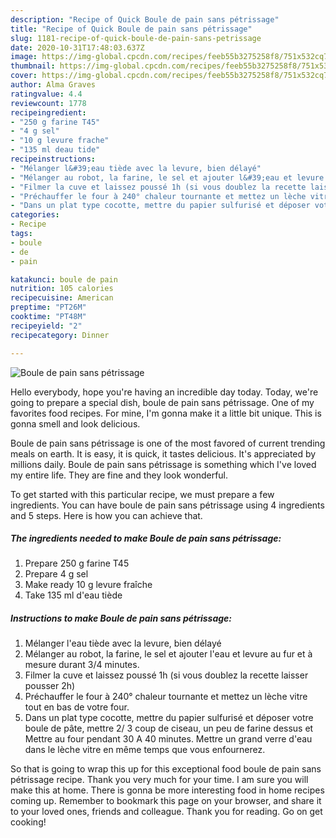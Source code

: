```yaml
---
description: "Recipe of Quick Boule de pain sans pétrissage"
title: "Recipe of Quick Boule de pain sans pétrissage"
slug: 1181-recipe-of-quick-boule-de-pain-sans-petrissage
date: 2020-10-31T17:48:03.637Z
image: https://img-global.cpcdn.com/recipes/feeb55b3275258f8/751x532cq70/boule-de-pain-sans-petrissage-photo-principale-de-la-recette.jpg
thumbnail: https://img-global.cpcdn.com/recipes/feeb55b3275258f8/751x532cq70/boule-de-pain-sans-petrissage-photo-principale-de-la-recette.jpg
cover: https://img-global.cpcdn.com/recipes/feeb55b3275258f8/751x532cq70/boule-de-pain-sans-petrissage-photo-principale-de-la-recette.jpg
author: Alma Graves
ratingvalue: 4.4
reviewcount: 1778
recipeingredient:
- "250 g farine T45"
- "4 g sel"
- "10 g levure frache"
- "135 ml deau tide"
recipeinstructions:
- "Mélanger l&#39;eau tiède avec la levure, bien délayé"
- "Mélanger au robot, la farine, le sel et ajouter l&#39;eau et levure au fur et à mesure durant 3/4 minutes."
- "Filmer la cuve et laissez poussé 1h (si vous doublez la recette laisser pousser 2h)"
- "Préchauffer le four à 240° chaleur tournante et mettez un lèche vitre tout en bas de votre four."
- "Dans un plat type cocotte, mettre du papier sulfurisé et déposer votre boule de pâte, mettre 2/ 3 coup de ciseau, un peu de farine dessus et Mettre au four pendant 30 A 40 minutes. Mettre un grand verre d&#39;eau dans le lèche vitre en même temps que vous enfournerez."
categories:
- Recipe
tags:
- boule
- de
- pain

katakunci: boule de pain 
nutrition: 105 calories
recipecuisine: American
preptime: "PT26M"
cooktime: "PT48M"
recipeyield: "2"
recipecategory: Dinner

---
```



![Boule de pain sans pétrissage](https://img-global.cpcdn.com/recipes/feeb55b3275258f8/751x532cq70/boule-de-pain-sans-petrissage-photo-principale-de-la-recette.jpg)

Hello everybody, hope you're having an incredible day today. Today, we're going to prepare a special dish, boule de pain sans pétrissage. One of my favorites food recipes. For mine, I'm gonna make it a little bit unique. This is gonna smell and look delicious.

Boule de pain sans pétrissage is one of the most favored of current trending meals on earth. It is easy, it is quick, it tastes delicious. It's appreciated by millions daily. Boule de pain sans pétrissage is something which I've loved my entire life. They are fine and they look wonderful.




To get started with this particular recipe, we must prepare a few ingredients. You can have boule de pain sans pétrissage using 4 ingredients and 5 steps. Here is how you can achieve that.

<!--inarticleads1-->

##### The ingredients needed to make Boule de pain sans pétrissage:

1. Prepare 250 g farine T45
1. Prepare 4 g sel
1. Make ready 10 g levure fraîche
1. Take 135 ml d&#39;eau tiède




<!--inarticleads2-->

##### Instructions to make Boule de pain sans pétrissage:

1. Mélanger l&#39;eau tiède avec la levure, bien délayé
1. Mélanger au robot, la farine, le sel et ajouter l&#39;eau et levure au fur et à mesure durant 3/4 minutes.
1. Filmer la cuve et laissez poussé 1h (si vous doublez la recette laisser pousser 2h)
1. Préchauffer le four à 240° chaleur tournante et mettez un lèche vitre tout en bas de votre four.
1. Dans un plat type cocotte, mettre du papier sulfurisé et déposer votre boule de pâte, mettre 2/ 3 coup de ciseau, un peu de farine dessus et Mettre au four pendant 30 A 40 minutes. Mettre un grand verre d&#39;eau dans le lèche vitre en même temps que vous enfournerez.




So that is going to wrap this up for this exceptional food boule de pain sans pétrissage recipe. Thank you very much for your time. I am sure you will make this at home. There is gonna be more interesting food in home recipes coming up. Remember to bookmark this page on your browser, and share it to your loved ones, friends and colleague. Thank you for reading. Go on get cooking!
